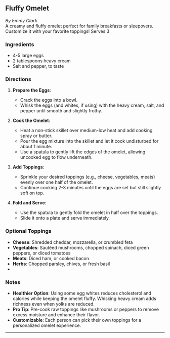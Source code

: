 ## Fluffy Omelet

_By Emmy Clark_  
A creamy and fluffy omelet perfect for family breakfasts or sleepovers. Customize it with your favorite toppings! Serves 3

### Ingredients 
- 4-5 large eggs
- 2 tablespoons heavy cream
- Salt and pepper, to taste

### Directions
1. **Prepare the Eggs**:
   - Crack the eggs into a bowl.
   - Whisk the eggs (and whites, if using) with the heavy cream, salt, and pepper until smooth and slightly frothy.

2. **Cook the Omelet**:
   - Heat a non-stick skillet over medium-low heat and add cooking spray or butter.
   - Pour the egg mixture into the skillet and let it cook undisturbed for about 1 minute.
   - Use a spatula to gently lift the edges of the omelet, allowing uncooked egg to flow underneath.

3. **Add Toppings**:
   - Sprinkle your desired toppings (e.g., cheese, vegetables, meats) evenly over one half of the omelet.
   - Continue cooking 2-3 minutes until the eggs are set but still slightly soft on top.

4. **Fold and Serve**:
   - Use the spatula to gently fold the omelet in half over the toppings.
   - Slide it onto a plate and serve immediately.

### Optional Toppings
- **Cheese**: Shredded cheddar, mozzarella, or crumbled feta
- **Vegetables**: Sautéed mushrooms, chopped spinach, diced green peppers, or diced tomatoes
- **Meats**: Diced ham, or cooked bacon
- **Herbs**: Chopped parsley, chives, or fresh basil
- 
### Notes
- **Healthier Option**: Using some egg whites reduces cholesterol and calories while keeping the omelet fluffy. Whisking heavy cream adds richness even when yolks are reduced.
- **Pro Tip**: Pre-cook raw toppings like mushrooms or peppers to remove excess moisture and enhance their flavor.
- **Customizable**: Each person can pick their own toppings for a personalized omelet experience.

---